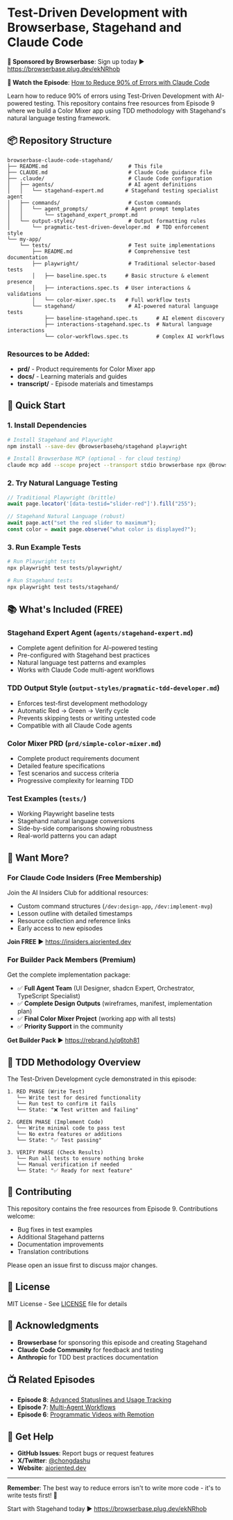 # Test-Driven Development with Browserbase, Stagehand and Claude Code

**🤖 Sponsored by Browserbase**: Sign up today ► https://browserbase.plug.dev/ekNRhob

**🎥 Watch the Episode**: [How to Reduce 90% of Errors with Claude Code](https://www.youtube.com/watch?v=5jPQNDu_iJA)

Learn how to reduce 90% of errors using Test-Driven Development with AI-powered testing. This repository contains free resources from Episode 9 where we build a Color Mixer app using TDD methodology with Stagehand's natural language testing framework.

## 📦 Repository Structure

```
browserbase-claude-code-stagehand/
├── README.md                          # This file
├── CLAUDE.md                          # Claude Code guidance file
├── .claude/                           # Claude Code configuration
│   ├── agents/                        # AI agent definitions
│   │   └── stagehand-expert.md       # Stagehand testing specialist agent
│   ├── commands/                      # Custom commands
│   │   └── agent_prompts/            # Agent prompt templates
│   │       └── stagehand_expert_prompt.md
│   └── output-styles/                 # Output formatting rules
│       └── pragmatic-test-driven-developer.md  # TDD enforcement style
└── my-app/
    └── tests/                         # Test suite implementations
        ├── README.md                  # Comprehensive test documentation
        ├── playwright/                # Traditional selector-based tests
        │   ├── baseline.spec.ts      # Basic structure & element presence
        │   ├── interactions.spec.ts  # User interactions & validations
        │   └── color-mixer.spec.ts   # Full workflow tests
        └── stagehand/                 # AI-powered natural language tests
            ├── baseline-stagehand.spec.ts      # AI element discovery
            ├── interactions-stagehand.spec.ts  # Natural language interactions
            └── color-workflows.spec.ts         # Complex AI workflows
```

### Resources to be Added:

- **prd/** - Product requirements for Color Mixer app
- **docs/** - Learning materials and guides
- **transcript/** - Episode materials and timestamps

## 🚀 Quick Start

### 1. Install Dependencies

```bash
# Install Stagehand and Playwright
npm install --save-dev @browserbasehq/stagehand playwright

# Install Browserbase MCP (optional - for cloud testing)
claude mcp add --scope project --transport stdio browserbase npx @browserbasehq/mcp-server-browserbase
```

### 2. Try Natural Language Testing

```typescript
// Traditional Playwright (brittle)
await page.locator('[data-testid="slider-red"]').fill("255");

// Stagehand Natural Language (robust)
await page.act("set the red slider to maximum");
const color = await page.observe("what color is displayed?");
```

### 3. Run Example Tests

```bash
# Run Playwright tests
npx playwright test tests/playwright/

# Run Stagehand tests
npx playwright test tests/stagehand/
```

## 📚 What's Included (FREE)

### **Stagehand Expert Agent** (`agents/stagehand-expert.md`)

- Complete agent definition for AI-powered testing
- Pre-configured with Stagehand best practices
- Natural language test patterns and examples
- Works with Claude Code multi-agent workflows

### **TDD Output Style** (`output-styles/pragmatic-tdd-developer.md`)

- Enforces test-first development methodology
- Automatic Red → Green → Verify cycle
- Prevents skipping tests or writing untested code
- Compatible with all Claude Code agents

### **Color Mixer PRD** (`prd/simple-color-mixer.md`)

- Complete product requirements document
- Detailed feature specifications
- Test scenarios and success criteria
- Progressive complexity for learning TDD

### **Test Examples** (`tests/`)

- Working Playwright baseline tests
- Stagehand natural language conversions
- Side-by-side comparisons showing robustness
- Real-world patterns you can adapt

## 🎯 Want More?

### **For Claude Code Insiders (Free Membership)**

Join the AI Insiders Club for additional resources:

- Custom command structures (`/dev:design-app`, `/dev:implement-mvp`)
- Lesson outline with detailed timestamps
- Resource collection and reference links
- Early access to new episodes

**Join FREE** ► https://insiders.aioriented.dev

### **For Builder Pack Members (Premium)**

Get the complete implementation package:

- ✅ **Full Agent Team** (UI Designer, shadcn Expert, Orchestrator, TypeScript Specialist)
- ✅ **Complete Design Outputs** (wireframes, manifest, implementation plan)
- ✅ **Final Color Mixer Project** (working app with all tests)
- ✅ **Priority Support** in the community

**Get Builder Pack** ► https://rebrand.ly/q6toh81

## 🔧 TDD Methodology Overview

The Test-Driven Development cycle demonstrated in this episode:

```
1. RED PHASE (Write Test)
   └── Write test for desired functionality
   └── Run test to confirm it fails
   └── State: "❌ Test written and failing"

2. GREEN PHASE (Implement Code)
   └── Write minimal code to pass test
   └── No extra features or additions
   └── State: "✅ Test passing"

3. VERIFY PHASE (Check Results)
   └── Run all tests to ensure nothing broke
   └── Manual verification if needed
   └── State: "✅ Ready for next feature"
```

## 🤝 Contributing

This repository contains the free resources from Episode 9. Contributions welcome:

- Bug fixes in test examples
- Additional Stagehand patterns
- Documentation improvements
- Translation contributions

Please open an issue first to discuss major changes.

## 📄 License

MIT License - See [LICENSE](LICENSE) file for details

## 🙏 Acknowledgments

- **Browserbase** for sponsoring this episode and creating Stagehand
- **Claude Code Community** for feedback and testing
- **Anthropic** for TDD best practices documentation

## 📺 Related Episodes

- **Episode 8**: [Advanced Statuslines and Usage Tracking](https://youtube.com/watch?v=oWsjmNSxoLQ)
- **Episode 7**: [Multi-Agent Workflows](https://youtube.com/watch?v=fb19HiCb8xk)
- **Episode 6**: [Programmatic Videos with Remotion](https://youtube.com/watch?v=aOQ04PPfu4A)

## 💬 Get Help

- **GitHub Issues**: Report bugs or request features
- **X/Twitter**: [@chongdashu](https://x.com/chongdashu)
- **Website**: [aioriented.dev](https://aioriented.dev)

---

**Remember**: The best way to reduce errors isn't to write more code - it's to write tests first! 🧪

Start with Stagehand today ► https://browserbase.plug.dev/ekNRhob
